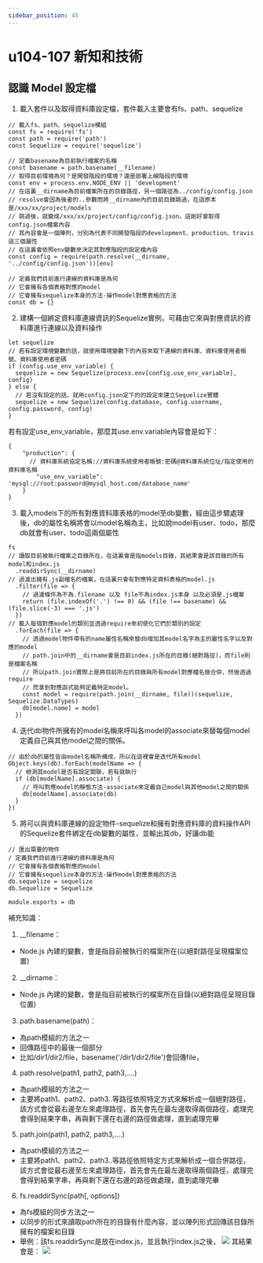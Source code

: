```yaml
---
sidebar_position: 45
---
```


# u104-107 新知和技術 


## 認識 Model 設定檔

1. 載入套件以及取得資料庫設定檔，套件載入主要會有fs、path、sequelize
```
// 載入fs、path、sequelize模組
const fs = require('fs')
const path = require('path')
const Sequelize = require('sequelize')

// 定義basename為目前執行檔案的名稱
const basename = path.basename(__filename)
// 取得目前環境為何？是開發階段的環境？還是部署上線階段的環境
const env = process.env.NODE_ENV || 'development'
// 在這裏__dirname為目前檔案所在的目錄路徑，另一個路徑為../config/config.json
// resolve會因為後者的..參數而將__dirname內的目前目錄跳過，在這原本是/xxx/xx/project/models
// 跳過後，就變成/xxx/xx/project/config/config.json，這剛好會取得config.json檔案內容
// 其內容會是一個陣列，分別為代表不同開發階段的development、production、travis這三個屬性
// 在這裏會依照env變數來決定其對應階段的設定檔內容
const config = require(path.resolve(__dirname, '../config/config.json'))[env]

// 定義我們目前進行連線的資料庫是為何
// 它會擁有各個表格對應的model
// 它會擁有sequelize本身的方法-操作model對應表格的方法
const db = {}
```



2. 建構一個綁定資料庫連線資訊的Sequelize實例，可藉由它來與對應資訊的資料庫進行連線以及資料操作
```
let sequelize
// 若有設定環境變數的話，就使用環境變數下的內容來取下連線的資料庫、資料庫使用者帳號、資料庫使用者密碼
if (config.use_env_variable) {
  sequelize = new Sequelize(process.env[config.use_env_variable], config)
} else {
  // 若沒有設定的話，就用config.json定下的的設定來建立Sequelize實體
  sequelize = new Sequelize(config.database, config.username, config.password, config)
}
```
若有設定use_env_variable，那麼其use.env.variable內容會是如下：
```
{
    "production": {
	  // 資料庫系統協定名稱://資料庫系統使用者帳號:密碼@資料庫系統位址/指定使用的資料庫名稱
        "use_env_variable": 'mysql://root:password@mysql_host.com/database_name'
    }
}
```


3. 載入models下的所有對應資料庫表格的model至db變數，經由這步驟處理後，db的屬性名稱將會以model名稱為主，比如說model有user、todo，那麼db就會有user、todo這兩個屬性
```
fs
// 讀取目前被執行檔案之目錄所在，在這裏會是指models目錄，其結果會是該目錄的所有model和index.js
  .readdirSync(__dirname)
// 過濾出擁有.js副檔名的檔案，在這裏只會有對應特定資料表格的model.js
  .filter(file => {
    // 過濾條件為不為.filename 以及 file不為index.js本身 以及必須是.js檔案
    return (file.indexOf('.') !== 0) && (file !== basename) && (file.slice(-3) === '.js')
  })
// 載入每個對應model的類別並透過require來初使化它們於類別的設定
  .forEach(file => {
    // 透過model物件帶有的name屬性名稱來替db增加其model名字為主的屬性名字以及對應的model
    // path.join中的__dirname會是目前index.js所在的目錄(絕對路徑)，而file則是檔案名稱
    // 所以path.join實際上是將目前所在的目錄與所有model對應檔名做合併，然後透過require
    // 而拿到對應函式能夠定義特定model。
    const model = require(path.join(__dirname, file))(sequelize, Sequelize.DataTypes)
    db[model.name] = model
  })

```

4. 迭代db物件所擁有的model名稱來呼叫各model的associate來替每個model定義自己與其他model之間的關係。
```
// 由於db的屬性皆由model名稱所構成，所以在這裡會是迭代所有model
Object.keys(db).forEach(modelName => {
  // 檢測其model是否有設定關聯，若有就執行
  if (db[modelName].associate) {
    // 呼叫對應model的靜態方法-associate來定義自己model與其他model之間的關係
    db[modelName].associate(db)
  }
})
```

5. 將可以與資料庫連線的設定物件-sequelize和擁有對應資料庫的資料操作API的Sequelize套件綁定在db變數的屬性，並輸出其db，好讓db能
```
// 匯出需要的物件
/ 定義我們目前進行連線的資料庫是為何
// 它會擁有各個表格對應的model
// 它會擁有sequelize本身的方法-操作model對應表格的方法
db.sequelize = sequelize
db.Sequelize = Sequelize

module.exports = db
```



補充知識：
1. __filename：
  - Node.js 內建的變數，會是指目前被執行的檔案所在(以絕對路徑呈現檔案位置)
2. __dirname：
  - Node.js 內建的變數，會是指目前被執行的檔案所在目錄(以絕對路徑呈現目錄位置)
3. path.basename(path)：
  - 為path模組的方法之一
  - 回傳路徑中的最後一個部分
  - 比如/dir1/dir2/file，basename('/dir1/dir2/file')會回傳file，
4. path.resolve(path1, path2, path3,....)
  - 為path模組的方法之一
  - 主要將path1、path2、path3..等路徑依照特定方式來解析成一個絕對路徑，該方式會從最右邊至左來處理路徑，首先會先在最左邊取得兩個路徑，處理完會得到結果字串，再與剩下還在右邊的路徑做處理，直到處理完畢
5. path.join(path1, path2, path3,....)
  - 為path模組的方法之一
  - 主要將path1、path2、path3..等路徑依照特定方式來解析成一個合併路徑，該方式會從最右邊至左來處理路徑，首先會先在最左邊取得兩個路徑，處理完會得到結果字串，再與剩下還在右邊的路徑做處理，直到處理完畢
6. fs.readdirSync(path[, options])
  - 為fs模組的同步方法之一
  - 以同步的形式來讀取path所在的目錄有什麼內容，並以陣列形式回傳該目錄所擁有的檔案和目錄
  - 舉例：該fs.readdirSync是放在index.js，並且執行index.js之後，
  ![](https://res.cloudinary.com/dqfxgtyoi/image/upload/v1643045879/blog/forumProject/config/sequelize_apy9ki.png)
  其結果會是：
  ![](https://res.cloudinary.com/dqfxgtyoi/image/upload/v1643045879/blog/forumProject/config/readdirSyncCmd_c4vxgd.png)
